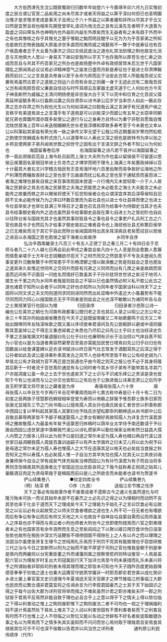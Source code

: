 <!-- { "loadSidebar": true } -->
　　大方伯西津先生沈公既致蜀政归归数年年始登六十今嘉靖辛卯六月九日实惟初度之辰佥谓公官至二品矣用之尚未尽其才或者天将益之以筭乎深曰何但已也圣明圗治惟才是求惟求老成是事天子且用公于六十外益之以筭者庸知非所以尽其才乎佥又曰然是宜贺且祝也相率先期登堂举礼请词为侑沈氏之良有云溪先生者明于大道善为盈虚之词曰荣名外也神明内也外益形内益生外厚矣而生无益者有之未有趋于外而中之有也其惟核之存乎其惟兑之塞乎惟聪之黜而明且闇乎以无为为为乎吾家弟之所知也是故抗志物表独超大原虽涉世多虞而险夷欣戚之境藐焉不一槩于中是寿征也有百户侯昌甫者志于大业善为康济之词曰文经武底治之道也礼禁法防理之制也故变化消息与天地俱大人思以一身易天下故曰安我所以亨天下也存我所以厚苍生也仁寿之効成而吾且与共其不朽吾家兄之所办也是故扬歴中外卓有政绩居常未忍忘世于凡国家理乱之原闻焉必议议焉必详精神意气之骏发日盛而月新是寿征也于是进士存肃捧觞趋而前曰二父之言良是夫修身以至于永命为邦而迄于治安此岂常人所能哉吾叔父实兼有焉虽然古君子之道放之则运六合而有余敛之则藏一身于无迹此岂有二致哉吾叔父岂有闻焉顾吾叔父亷直自信动与时忤耳顺云及冢器尤虚天道于仁人何如也方今天子神圣断然为威福之主清问明扬使是非忠佞大白于天下以究中和位育之化吾叔父葆真延祥诞毓多男以衍螽斯瓜瓞之风存肃忝以诗书承公后岁岁当率宗人如此一觞此存肃之志亦存肃之所为祝也光生以为何如深闻之曰懿哉云溪之言渊乎有兄道焉户侯之言秩乎有弟道焉进士之言蔼乎有子道焉是可以训矣深少而鄙公有五年之长窃幸同朝犹兄弟也膏馥所溉亦既多矣使公之道行与公之身寿方且恃以为重宁非慰且愿哉自惟沈陆世居海上百年以来迭相婚婣先世长老皆淳檏和厚故多寿考至于今未衰也又幸从公以科第起其家益有荣光焉一脉之承传又寜无望于公哉公将迈期耋阅岁寒岿然松栢之韵使宗党婣戚永有矜式庶几人以道尊年以人寿此又深之祝也是故特书为序以张之乡邦且使两家子弟共闻焉世敦之抑世守之固有出于言语文辞之外者不知公以为何如也
　　
　　海国留春巻后序
　　
　　右海国留春之诗凡若干首弁以海国留春之序一首此郑侯启范自上海令赴召起而上海士大夫所为作也盖以留侯侯不可留遂以思侯云侯莆田名家弱冠举进士负竒杰之才博学而明于理令上海满三年矣惠政焯焯以百十计最其大者右文兴学稽古恤民有丕变焉海环地六百里齿聚而易争故好讼海地之所产利薄而费穰故吝财讼之至也至于忘曲直而扰公私吝之至也至于逋赋贡而喜怨诽二者海之难理也甚矣自侯之来百事改观固未尝遣一介行境内又未尝轻取一介于人人故海之民甚安之其去也海之民甚思之夫海之民能思之未必能言之海士大夫能言之未必能传之故彚而帙之并以赠侯将使天下后世知侯者众也众谓深宜序其后深辱侯知且旧顾不文未必能传侯乃为之序曰环数百里而为县壮县也以进士令壮县择而使之也进士令壮县举矣才也举壮县满三年得召才之着也召去且将为给事中为侍御史当其才也夫县令给事御史极内外之选也虽然县令给事御史品皆在第七自进士为之皆初阶也自此以往陟台省与国政充其才也虽然其事则皆县令之事也县令之事吏户礼兵刑工古之六官也故县令才也然后为才给事才御史故初之难者县令也上海视他壮县尤称繁巨侯举之已无难矣而况于其它乎自此而陟台省闻国政特出其余耳深病且老矣愿拭目以观侯之进且以永海国之思也若侯之留于海者众矣故序
　　
　　乡同年会序
　　
　　弘治辛酉南畿录士凡百三十有五人正徳丁丑之春三月二十有四日会于京师与者凡二十六人越七日再会前此甲戍之春尝会矣凡四十九人至是则会愈数人愈寡而情愈亲嗟乎士方年壮志锐輙欲尽揽天下之材杰而交之然尝患乎不专及夫歴阅久而事变更升沉散聚槩于中然常患乎不乐畅湮鬰之情以聫涣散之势是则兹会之意也朋友之道其来久矣惟近世同年之交同升而臣有兄弟之义同师而出有几席之亲是故疏而宻逺而近间有不识面目一问姓名而情好已敦虽其子子孙孙犹将世世讲之矣况于地邻人接生长千里之内为乡同年者哉是则兹会之不容以已也虽然情必附义私不胜公此古之道也诸君子知所以会者乎以同年之好也亦知所以为同年者乎国家设科以待天下之士固将以同文求之夫文同则道同求同则进同然而出处显晦中外逺近大小蚤暮势有不能尽同而同力同心以报国致志无乎不同者是则兹会之光也深不敏敢以为诸同年告与会之士某授某官行也因以为赠
　　
　　归田录序
　　
　　归田录者沙邑陈公诗一编也公在英宗之朝仕为河南布政都事公既归老之言也其后人录之以昭公之志公卒之余三十年其孙玙始由闽省檄贡在今天子之庭既留南雍又二年始歌鹿鸣于应天又二年始出録俾同年友陆深咏歌之既又属以序顷尝奉君语间及先公尝婉辞以避或中语则辍察其意盖悼公之不得志又重虑闻者之未悉也乃尽扣之曰先公士乎曰士也治经读史负不羣之志操笔摛文时軰退服曰先公仕乎曰仕也亷明有识长于治治但以气岸自髙不知为小官也以是为当道者弗容然窘孽百至竟亦莫能加民誉日增焉曰先公归乎曰归也有田数亩以给食课童婢以足衣读书赋诗以终日英气壮志常发于酒酣耳热之后深之得于公孙者如此及读公是诗果朴素英发古之风节人也徐考所至皆不称公公有经史胡为八举皆北公有才政胡为官不再迁是岂皆遇也乎由今观之则天之报公也不必于其身将隆其后靳于一时者流于百世髙阶通显有与公同时者今其乡邻子弟有不能举其名寻其门户亦就凋废公虽一命之士去于世也逺矣天下之士识与不识咸乐绎公之羙读是录也皆知于今有公也进而与公之孙交也皆知公之有后也于公孰贤哉公讳某忠肃公之后玙字良玉积学富文将尽发公之藏者是为序
　　
　　寿唐母张孺人六十序
　　
　　唐母张孺人以辛丑生今岁再行辛丑花甲重周而始开七袠古称中寿是已十月十有二日为初度之辰两族子侄暨郡邑婣娅相率登堂为寿而以侑觞之辞属予惟吾郡士族多旧家而张唐尤显城东三节之门尚书南山公擅焉孺人其女孙也唐氏居金汇者世世以积善称郎中西园公复以甲科起其家孺人其冢妇也予陆氏亦望松郡忝列朝绅适从尚书郎中公后且敬且慕辱两家皆不予鄙子楫遂娶孺人之季女有婣好焉故知孺人为详复念竹溪君游缔之雅故敬孺人为最盖有年矣予适蒙恩归休楫时以荫卒业太学侍予南还数请于予曰唐自西园公违世家遂中落頼我竹溪公以诗礼缵家声以勤俭保家业彬彬然日益昌大孺人内赞之力居多儿将以此为祝予曰是妇道之常尔未足为孺人寿也楫曰再自竹溪公违世家日益凋頼我孺人周旋百蛊训迪嗣子以有声太学唐祚之衍未艾儿将以此为祝予曰是母道之常尔未足为孺人寿也惟孺人之大节在造唐其足以格天也必矣兹当食报之秋吾知天之所以寿孺人也必矣孺人惟一子自治方其早失怙也孺人忧其无以立夙夜训诲身兼师保今自治之学有成矣气体充裕矣当俾西园公为有孙竹溪君为有子而自治将多男则含饴锡类其所造唐者比于安国运岂出忠臣良将之下哉今兹称寿正祝颂之始耳儿軰觞酒豆肉足为贤母荣哉于是楫跽而前曰是儿之所欲言而未能者也请书为贺遂书
　　
　　俨山续集巻八
　　
　　●钦定四库全书
　　
　　俨山续集巻九
　　
　　（明）陆深 撰
　　
　　○序（九首）
　　
　　送临江俞节推之任序
　　
　　天下之事必有始故善作者不废善成者不遗斯古今之通义也虽然道化与时隆污殆未可执一而论其始卒未尝不在豪杰之士必先识之得之以为理相时而动罔不吉其至也率于化会于道而天下之理成矣今天下之理曷为乎始孔子之言曰饮食必有讼故受之以讼讼必有众起故受之以师夫饮食者嗜欲之道也生人所不可一日无者也有嗜欲而后有争讼有争讼而后有师又天地之大义也故自干自坤自屯自蒙自需而讼而师虽圣人之序易也亦不得而与焉讼者小刑也师者大刑也今之世即使刑措焉而六官之职弗理者未之有也国家百有余年涵煦而生息之至矣闾阎之下以聚以嬉日用饮食诈伪日滋渐张势也故所在相告许深文巧诋鞭笞不得停囹圄不得隙在上之人有以齐之而以理理之法固当尔虽使圣贤复生理今之世纯用礼乐焉而于刑罚不究其有能致理也乎窃尝研推三代之治与今日之宜断然以刑为之始而不能不厚望于司刑之官也惟我皇朝于刑是审是慎内而两畿则以台宪重臣董之外而诸藩则属之按察使若府则特设推官一人焉是盖配六官以为理矣岁时复出大司冦属廵行天下加详允焉至今刑未甚措而礼乐未甚兴将予之所谓始者非耶抑司刑者未得其理而理之耶皆未可知也今天子践阼百度更始首降德音拳拳于钦恤之道士也乗大运膺官守摅夙学庸非一时耶吾郡俞君世美以成化癸卯乡进士屡上春官富文史识道理今年夏谒选天官天官卿才之俾节推临江府事临江大郡也民庶而讼繁佥谓非君莫宜将之任谒余言为行李叙君固豪杰之士其于天下始固识之得之乎哉今出佐大郡为详刑官将举而措之不难矣虽然计君之职亦难矣夫环一郡之刑狱皆于君焉平反焉然非能自致于理也必且合乎上之意以得乎下之情夫上得以势位临之下得以利害动之惟上之狥则废职惟下之狥则废法二者不可均也一视之于理祸福利钝不遑计焉虽然处下易处上难夫下之人动以利害世固有不畏利害者矣而下之利害且有时而不行也惟上之人不但临之以势位又能以名动之世鲜有不好名者矣徒取敏捷办事之名以为荣焉而下之情多失其实虽知而不问问而甘心焉何取于理哉君且安焉食其禄居其位可乎不可也深不佞敢以告君并以风当世之详刑者
　　
　　通判原公利民伟绩序（代作）
　　
